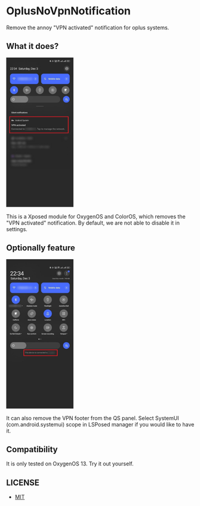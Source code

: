 # OplusNoVpnNotification

Remove the annoy "VPN activated" notification for oplus systems.

## What it does?

<img src="ss/1.jpg" width="180" height="400" />

This is a Xposed module for OxygenOS and ColorOS, which removes the "VPN activated" notification. By default, we are not able to disable it in settings.

## Optionally feature

<img src="ss/2.jpg" width="180" height="400" />

It can also remove the VPN footer from the QS panel. Select SystemUI (com.android.systemui) scope in LSPosed manager if you would like to have it.

## Compatibility

It is only tested on OxygenOS 13. Try it out yourself.

## LICENSE

- [MIT](LICENSE)
